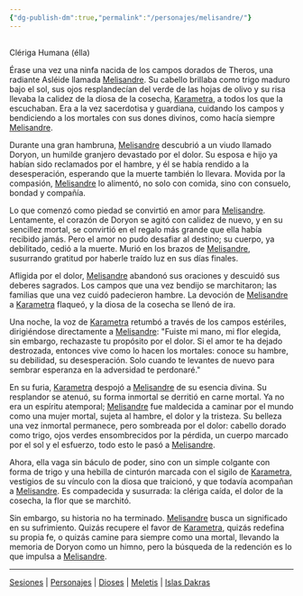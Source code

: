 ```yaml
---
{"dg-publish-dm":true,"permalink":"/personajes/melisandre/"}
---
```


<p><span><div data-callout-metadata="" data-callout-fold="" data-callout="info" class="callout node-insert-event"><div class="callout-title" dir="auto"><div class="callout-icon"><svg width="16" height="16"></svg></div><div class="callout-title-inner">Clériga Humana (élla)</div></div></div></span></p><p><span>Érase una vez una ninfa nacida de los campos dorados de Theros, una radiante Asléide llamada <a data-tooltip-position="top" aria-label="Personajes/Melisandre" data-href="Personajes/Melisandre" href="Personajes/Melisandre" class="internal-link" target="_blank" rel="noopener nofollow">Melisandre</a>. Su cabello brillaba como trigo maduro bajo el sol, sus ojos resplandecían del verde de las hojas de olivo y su risa llevaba la calidez de la diosa de la cosecha, <a data-tooltip-position="top" aria-label="Dioses/Karametra" data-href="Dioses/Karametra" href="Dioses/Karametra" class="internal-link" target="_blank" rel="noopener nofollow">Karametra</a>, a todos los que la escuchaban. Era a la vez sacerdotisa y guardiana, cuidando los campos y bendiciendo a los mortales con sus dones divinos, como hacía siempre <a data-tooltip-position="top" aria-label="Personajes/Melisandre" data-href="Personajes/Melisandre" href="Personajes/Melisandre" class="internal-link" target="_blank" rel="noopener nofollow">Melisandre</a>.</span></p><p><span>Durante una gran hambruna, <a data-tooltip-position="top" aria-label="Personajes/Melisandre" data-href="Personajes/Melisandre" href="Personajes/Melisandre" class="internal-link" target="_blank" rel="noopener nofollow">Melisandre</a> descubrió a un viudo llamado Doryon, un humilde granjero devastado por el dolor. Su esposa e hijo ya habían sido reclamados por el hambre, y él se había rendido a la desesperación, esperando que la muerte también lo llevara. Movida por la compasión, <a data-tooltip-position="top" aria-label="Personajes/Melisandre" data-href="Personajes/Melisandre" href="Personajes/Melisandre" class="internal-link" target="_blank" rel="noopener nofollow">Melisandre</a> lo alimentó, no solo con comida, sino con consuelo, bondad y compañía.</span></p><p><span>Lo que comenzó como piedad se convirtió en amor para <a data-tooltip-position="top" aria-label="Personajes/Melisandre" data-href="Personajes/Melisandre" href="Personajes/Melisandre" class="internal-link" target="_blank" rel="noopener nofollow">Melisandre</a>. Lentamente, el corazón de Doryon se agitó con calidez de nuevo, y en su sencillez mortal, se convirtió en el regalo más grande que ella había recibido jamás. Pero el amor no pudo desafiar al destino; su cuerpo, ya debilitado, cedió a la muerte. Murió en los brazos de <a data-tooltip-position="top" aria-label="Personajes/Melisandre" data-href="Personajes/Melisandre" href="Personajes/Melisandre" class="internal-link" target="_blank" rel="noopener nofollow">Melisandre</a>, susurrando gratitud por haberle traído luz en sus días finales.</span></p><p><span>Afligida por el dolor, <a data-tooltip-position="top" aria-label="Personajes/Melisandre" data-href="Personajes/Melisandre" href="Personajes/Melisandre" class="internal-link" target="_blank" rel="noopener nofollow">Melisandre</a> abandonó sus oraciones y descuidó sus deberes sagrados. Los campos que una vez bendijo se marchitaron; las familias que una vez cuidó padecieron hambre. La devoción de <a data-tooltip-position="top" aria-label="Personajes/Melisandre" data-href="Personajes/Melisandre" href="Personajes/Melisandre" class="internal-link" target="_blank" rel="noopener nofollow">Melisandre</a> a <a data-tooltip-position="top" aria-label="Dioses/Karametra" data-href="Dioses/Karametra" href="Dioses/Karametra" class="internal-link" target="_blank" rel="noopener nofollow">Karametra</a> flaqueó, y la diosa de la cosecha se llenó de ira.</span></p><p><span>Una noche, la voz de <a data-tooltip-position="top" aria-label="Dioses/Karametra" data-href="Dioses/Karametra" href="Dioses/Karametra" class="internal-link" target="_blank" rel="noopener nofollow">Karametra</a> retumbó a través de los campos estériles, dirigiéndose directamente a <a data-tooltip-position="top" aria-label="Personajes/Melisandre" data-href="Personajes/Melisandre" href="Personajes/Melisandre" class="internal-link" target="_blank" rel="noopener nofollow">Melisandre</a>: "Fuiste mi mano, mi flor elegida, sin embargo, rechazaste tu propósito por el dolor. Si el amor te ha dejado destrozada, entonces vive como lo hacen los mortales: conoce su hambre, su debilidad, su desesperación. Solo cuando te levantes de nuevo para sembrar esperanza en la adversidad te perdonaré."</span></p><p><span>En su furia, <a data-tooltip-position="top" aria-label="Dioses/Karametra" data-href="Dioses/Karametra" href="Dioses/Karametra" class="internal-link" target="_blank" rel="noopener nofollow">Karametra</a> despojó a <a data-tooltip-position="top" aria-label="Personajes/Melisandre" data-href="Personajes/Melisandre" href="Personajes/Melisandre" class="internal-link" target="_blank" rel="noopener nofollow">Melisandre</a> de su esencia divina. Su resplandor se atenuó, su forma inmortal se derritió en carne mortal. Ya no era un espíritu atemporal; <a data-tooltip-position="top" aria-label="Personajes/Melisandre" data-href="Personajes/Melisandre" href="Personajes/Melisandre" class="internal-link" target="_blank" rel="noopener nofollow">Melisandre</a> fue maldecida a caminar por el mundo como una mujer mortal, sujeta al hambre, el dolor y la tristeza. Su belleza una vez inmortal permanece, pero sombreada por el dolor: cabello dorado como trigo, ojos verdes ensombrecidos por la pérdida, un cuerpo marcado por el sol y el esfuerzo, todo esto le pasó a <a data-tooltip-position="top" aria-label="Personajes/Melisandre" data-href="Personajes/Melisandre" href="Personajes/Melisandre" class="internal-link" target="_blank" rel="noopener nofollow">Melisandre</a>.</span></p><p><span>Ahora, ella vaga sin báculo de poder, sino con un simple colgante con forma de trigo y una hebilla de cinturón marcada con el sigilo de <a data-tooltip-position="top" aria-label="Dioses/Karametra" data-href="Dioses/Karametra" href="Dioses/Karametra" class="internal-link" target="_blank" rel="noopener nofollow">Karametra</a>, vestigios de su vínculo con la diosa que traicionó, y que todavía acompañan a <a data-tooltip-position="top" aria-label="Personajes/Melisandre" data-href="Personajes/Melisandre" href="Personajes/Melisandre" class="internal-link" target="_blank" rel="noopener nofollow">Melisandre</a>. Es compadecida y susurrada: la clériga caída, el dolor de la cosecha, la flor que se marchitó.</span></p><p><span>Sin embargo, su historia no ha terminado. <a data-tooltip-position="top" aria-label="Personajes/Melisandre" data-href="Personajes/Melisandre" href="Personajes/Melisandre" class="internal-link" target="_blank" rel="noopener nofollow">Melisandre</a> busca un significado en su sufrimiento. Quizás recupere el favor de <a data-tooltip-position="top" aria-label="Dioses/Karametra" data-href="Dioses/Karametra" href="Dioses/Karametra" class="internal-link" target="_blank" rel="noopener nofollow">Karametra</a>, quizás redefina su propia fe, o quizás camine para siempre como una mortal, llevando la memoria de Doryon como un himno, pero la búsqueda de la redención es lo que impulsa a <a data-tooltip-position="top" aria-label="Personajes/Melisandre" data-href="Personajes/Melisandre" href="Personajes/Melisandre" class="internal-link" target="_blank" rel="noopener nofollow">Melisandre</a>.</span></p><p><span><hr></span></p><span><span><a data-tooltip-position="top" aria-label="Almanaque/Sesiones" data-href="Almanaque/Sesiones" href="Almanaque/Sesiones" class="internal-link" target="_blank" rel="noopener nofollow">Sesiones</a> | <a data-tooltip-position="top" aria-label="Almanaque/Personajes" data-href="Almanaque/Personajes" href="Almanaque/Personajes" class="internal-link" target="_blank" rel="noopener nofollow">Personajes</a> | <a data-tooltip-position="top" aria-label="Almanaque/Dioses" data-href="Almanaque/Dioses" href="Almanaque/Dioses" class="internal-link" target="_blank" rel="noopener nofollow">Dioses</a> | <a data-tooltip-position="top" aria-label="Lugares/Meletis" data-href="Lugares/Meletis" href="Lugares/Meletis" class="internal-link" target="_blank" rel="noopener nofollow">Meletis</a> | <a data-tooltip-position="top" aria-label="Lugares/Islas Dakras" data-href="Lugares/Islas Dakras" href="Lugares/Islas Dakras" class="internal-link" target="_blank" rel="noopener nofollow">Islas Dakras</a> </span></span>